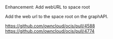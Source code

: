 Enhancement: Add webURL to space root

Add the web url to the space root on the graphAPI.

https://github.com/owncloud/ocis/pull/4588
https://github.com/owncloud/ocis/pull/4774
